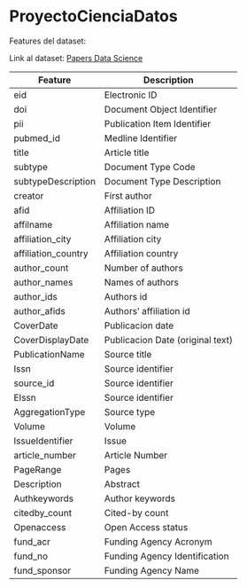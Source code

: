 # ProyectoCienciaDatos
Features del dataset:

Link al dataset: [Papers Data Science](https://espolec-my.sharepoint.com/:x:/g/personal/epulla_espol_edu_ec/EWtFPTtpbpNAuebnwiHIrRABkTQjY2TiGHzubxK6cXxXYA?e=BcWbEF)

Feature | Description
------------ | -------------
eid |  Electronic ID
doi |  Document Object Identifier
pii |  Publication Item Identifier
pubmed_id |  Medline Identifier
title |  Article title
subtype |  Document Type Code
subtypeDescription |  Document Type Description
creator |  First author
afid |  Affiliation ID
affilname |  Affiliation name
affiliation_city |  Affiliation city
affiliation_country |  Affiliation country
author_count |  Number of authors
author_names |  Names of authors
author_ids |  Authors id
author_afids |  Authors’ affiliation id
CoverDate |  Publicacion date
CoverDisplayDate |  Publicacion Date (original text)
PublicationName |  Source title
Issn |  Source identifier
source_id |  Source identifier
EIssn |  Source identifier
AggregationType |  Source type
Volume |  Volume
IssueIdentifier |  Issue
article_number |  Article Number
PageRange |  Pages
Description |  Abstract
Authkeywords |  Author keywords
citedby_count |  Cited-by count
Openaccess |  Open Access status
fund_acr |  Funding Agency Acronym
fund_no |  Funding Agency Identification
fund_sponsor |  Funding Agency Name
